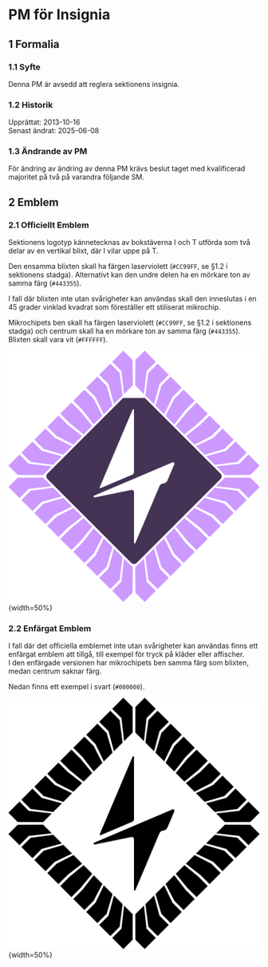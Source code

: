 # PM för Insignia

## 1 Formalia

### 1.1 Syfte

Denna PM är avsedd att reglera sektionens insignia.

### 1.2 Historik

Upprättat: 2013-10-16  
Senast ändrat: 2025-06-08

### 1.3 Ändrande av PM

För ändring av ändring av denna PM krävs beslut taget med kvalificerad majoritet på två på varandra följande SM.

## 2 Emblem

### 2.1 Officiellt Emblem

Sektionens logotyp kännetecknas av bokstäverna I och T utförda som två delar av en vertikal blixt, där I vilar uppe på T.

Den ensamma blixten skall ha färgen laserviolett (`#CC99FF`, se §1.2 i sektionens stadga). Alternativt kan den undre delen ha en mörkare ton av samma färg (`#443355`).

I fall där blixten inte utan svårigheter kan användas skall den inneslutas i en 45 grader vinklad kvadrat som föreställer ett stiliserat mikrochip.

Mikrochipets ben skall ha färgen laserviolett (`#CC99FF`, se §1.2 i sektionens stadga) och centrum skall ha en mörkare ton av samma färg (`#443355`). Blixten skall vara vit (`#FFFFFF`).

![Sektionens logotyp, i färg](./img/logo-it.svg){width=50%}

### 2.2 Enfärgat Emblem

I fall där det officiella emblemet inte utan svårigheter kan användas finns ett enfärgat emblem att tillgå, till exempel för tryck på kläder eller affischer.  
I den enfärgade versionen har mikrochipets ben samma färg som blixten, medan centrum saknar färg.

Nedan finns ett exempel i svart (`#000000`).

![Sektionens logotyp, monokrom, i svart](./img/logo-it-mono-black.svg){width=50%}
